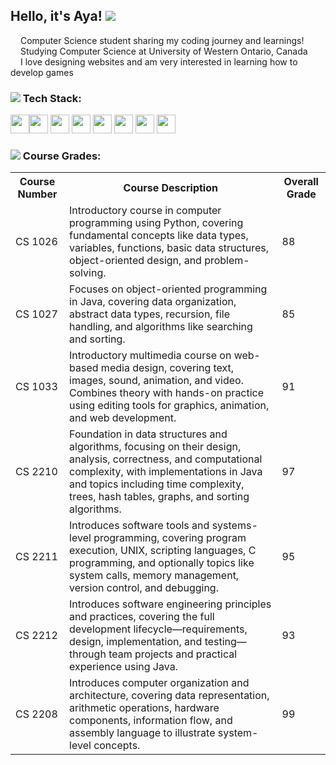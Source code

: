 
## Hello, it's Aya! <img src="https://pixels.crd.co/assets/images/gallery19/e6a69350.gif?v=99d3974e">
<img src="https://64.media.tumblr.com/4b790b83f62d87e956f4e0266e098a74/ca0dee797f2501f1-ca/s75x75_c1/456f9c1d8fc4052b3d5633ad90697f448859fcbe.gif" width="12" height="12"> Computer Science student sharing my coding journey and learnings!<br/>
<img src = "https://lh6.ggpht.com/_NZJzdRm10Y0/TTSXwE0xJ-I/AAAAAAAAAF4/tVS6pzI4UJE/s800/gif23.gif" height="12" width="12"> Studying Computer Science at University of Western Ontario, Canada<br/>
<img src= "https://i.ibb.co/6N7zt6P/IMG-7326.gif" width = "12" height = "12"> I love designing websites and am very interested in learning how to develop games<br/>

### <img src="https://i.ibb.co/7YBjNr2/IMG-8192.gif"> Tech Stack:
<img src="https://cdn.jsdelivr.net/gh/devicons/devicon@latest/icons/c/c-original.svg" width ="30" height="30" /><img src="https://cdn.jsdelivr.net/gh/devicons/devicon@latest/icons/java/java-original.svg" width ="30" height="30" />
<img src="https://cdn.jsdelivr.net/gh/devicons/devicon@latest/icons/python/python-plain.svg" width ="30" height="30" />
<img src="https://cdn.jsdelivr.net/gh/devicons/devicon@latest/icons/aftereffects/aftereffects-original.svg" width ="30" height="30" />
<img src="https://cdn.jsdelivr.net/gh/devicons/devicon@latest/icons/notion/notion-original.svg" width ="30" height="30" />
<img src="https://cdn.jsdelivr.net/gh/devicons/devicon@latest/icons/html5/html5-original.svg" width ="30" height="30"  />
<img src="https://cdn.jsdelivr.net/gh/devicons/devicon@latest/icons/r/r-original.svg" width ="30" height="30"  />
<img src="https://cdn.jsdelivr.net/gh/devicons/devicon@latest/icons/linux/linux-original.svg" width ="30" height="30" />


### <img src="https://gifs.crd.co/assets/images/gallery22/3503ed12.gif?v=ef433a6f"> Course Grades:
<table style="width:100%">
  <tr>
    <th>Course Number</th>
    <th>Course Description</th>
    <th>Overall Grade</th>
  </tr>
  <tr>
    <td>CS 1026</td>
    <td>Introductory course in computer programming using Python, covering fundamental concepts like data types, variables, functions, basic data structures, object-oriented design, and problem-solving.</td>
    <td>88</td>
  </tr>
  <tr>
    <td>CS 1027</td>
    <td>Focuses on object-oriented programming in Java, covering data organization, abstract data types, recursion, file handling, and algorithms like searching and sorting.</td>
    <td>85</td>
  </tr>
  <tr>
    <td>CS 1033</td>
    <td>Introductory multimedia course on web-based media design, covering text, images, sound, animation, and video. Combines theory with hands-on practice using editing tools for graphics, animation, and web development.</td>
    <td>91</td>
  </tr>
  <tr>
    <td>CS 2210</td>
    <td>Foundation in data structures and algorithms, focusing on their design, analysis, correctness, and computational complexity, with implementations in Java and topics including time complexity, trees, hash tables, graphs, and sorting algorithms.</td>
    <td>97</td>
  </tr>
  <tr>
    <td>CS 2211</td>
    <td>Introduces software tools and systems-level programming, covering program execution, UNIX, scripting languages, C programming, and optionally topics like system calls, memory management, version control, and debugging.</td>
    <td>95</td>
  </tr>
  <tr>
    <td>CS 2212</td>
    <td>Introduces software engineering principles and practices, covering the full development lifecycle—requirements, design, implementation, and testing—through team projects and practical experience using Java.</td>
    <td>93</td>
  </tr>
  <tr>
    <td>CS 2208</td>
    <td>Introduces computer organization and architecture, covering data representation, arithmetic operations, hardware components, information flow, and assembly language to illustrate system-level concepts.</td>
    <td>99</td>
  </tr>
